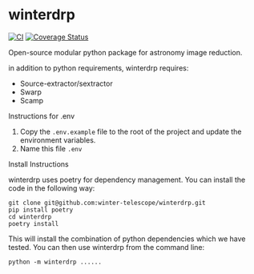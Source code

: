 # winterdrp

[![CI](https://github.com/winter-telescope/winterdrp/actions/workflows/continous_integration.yml/badge.svg)](https://github.com/winter-telescope/winterdrp/actions/workflows/continous_integration.yml)
[![Coverage Status](https://coveralls.io/repos/github/winter-telescope/winterdrp/badge.svg?branch=main)](https://coveralls.io/github/winter-telescope/winterdrp?branch=main)

Open-source modular python package for astronomy image reduction.

in addition to python requirements, winterdrp requires:

* Source-extractor/sextractor
* Swarp
* Scamp

Instructions for .env
1. Copy the `.env.example` file to the root of the project and update the environment variables.
2. Name this file `.env`

Install Instructions

winterdrp uses poetry for dependency management. You can install the code in the following way:

```
git clone git@github.com:winter-telescope/winterdrp.git
pip install poetry
cd winterdrp
poetry install
```

This will install the combination of python dependencies which we have tested. You can then use winterdrp from the command line:

```python -m winterdrp ......```
